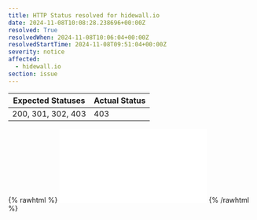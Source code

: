 ```yaml
---
title: HTTP Status resolved for hidewall.io
date: 2024-11-08T10:08:28.238696+00:00Z
resolved: True
resolvedWhen: 2024-11-08T10:06:04+00:00Z
resolvedStartTime: 2024-11-08T09:51:04+00:00Z
severity: notice
affected:
  - hidewall.io
section: issue
---
```


| Expected Statuses | Actual Status  |
|-------------------|----------------|
| 200, 301, 302, 403 | 403 |


{% rawhtml %}
<embed src="./hidewall.io-http.html" type="text/html">
{% /rawhtml %}